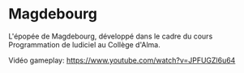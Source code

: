 # Magdebourg
L'épopée de Magdebourg, développé dans le cadre du cours Programmation de ludiciel au Collège d'Alma.

Vidéo gameplay: https://www.youtube.com/watch?v=JPFUGZl6u64
